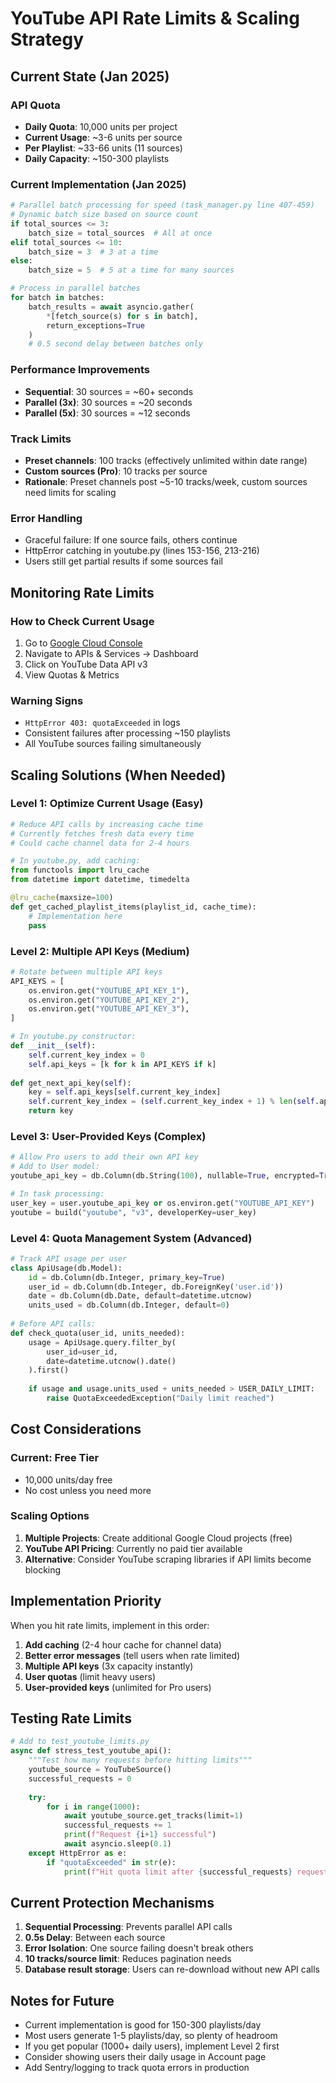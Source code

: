 # YouTube API Rate Limits & Scaling Strategy

## Current State (Jan 2025)

### API Quota
- **Daily Quota**: 10,000 units per project
- **Current Usage**: ~3-6 units per source
- **Per Playlist**: ~33-66 units (11 sources)
- **Daily Capacity**: ~150-300 playlists

### Current Implementation (Jan 2025)
```python
# Parallel batch processing for speed (task_manager.py line 407-459)
# Dynamic batch size based on source count
if total_sources <= 3:
    batch_size = total_sources  # All at once
elif total_sources <= 10:
    batch_size = 3  # 3 at a time
else:
    batch_size = 5  # 5 at a time for many sources

# Process in parallel batches
for batch in batches:
    batch_results = await asyncio.gather(
        *[fetch_source(s) for s in batch],
        return_exceptions=True
    )
    # 0.5 second delay between batches only
```

### Performance Improvements
- **Sequential**: 30 sources = ~60+ seconds
- **Parallel (3x)**: 30 sources = ~20 seconds
- **Parallel (5x)**: 30 sources = ~12 seconds

### Track Limits
- **Preset channels**: 100 tracks (effectively unlimited within date range)
- **Custom sources (Pro)**: 10 tracks per source
- **Rationale**: Preset channels post ~5-10 tracks/week, custom sources need limits for scaling

### Error Handling
- Graceful failure: If one source fails, others continue
- HttpError catching in youtube.py (lines 153-156, 213-216)
- Users still get partial results if some sources fail

## Monitoring Rate Limits

### How to Check Current Usage
1. Go to [Google Cloud Console](https://console.cloud.google.com)
2. Navigate to APIs & Services → Dashboard
3. Click on YouTube Data API v3
4. View Quotas & Metrics

### Warning Signs
- `HttpError 403: quotaExceeded` in logs
- Consistent failures after processing ~150 playlists
- All YouTube sources failing simultaneously

## Scaling Solutions (When Needed)

### Level 1: Optimize Current Usage (Easy)
```python
# Reduce API calls by increasing cache time
# Currently fetches fresh data every time
# Could cache channel data for 2-4 hours

# In youtube.py, add caching:
from functools import lru_cache
from datetime import datetime, timedelta

@lru_cache(maxsize=100)
def get_cached_playlist_items(playlist_id, cache_time):
    # Implementation here
    pass
```

### Level 2: Multiple API Keys (Medium)
```python
# Rotate between multiple API keys
API_KEYS = [
    os.environ.get("YOUTUBE_API_KEY_1"),
    os.environ.get("YOUTUBE_API_KEY_2"),
    os.environ.get("YOUTUBE_API_KEY_3"),
]

# In youtube.py constructor:
def __init__(self):
    self.current_key_index = 0
    self.api_keys = [k for k in API_KEYS if k]
    
def get_next_api_key(self):
    key = self.api_keys[self.current_key_index]
    self.current_key_index = (self.current_key_index + 1) % len(self.api_keys)
    return key
```

### Level 3: User-Provided Keys (Complex)
```python
# Allow Pro users to add their own API key
# Add to User model:
youtube_api_key = db.Column(db.String(100), nullable=True, encrypted=True)

# In task processing:
user_key = user.youtube_api_key or os.environ.get("YOUTUBE_API_KEY")
youtube = build("youtube", "v3", developerKey=user_key)
```

### Level 4: Quota Management System (Advanced)
```python
# Track API usage per user
class ApiUsage(db.Model):
    id = db.Column(db.Integer, primary_key=True)
    user_id = db.Column(db.Integer, db.ForeignKey('user.id'))
    date = db.Column(db.Date, default=datetime.utcnow)
    units_used = db.Column(db.Integer, default=0)
    
# Before API calls:
def check_quota(user_id, units_needed):
    usage = ApiUsage.query.filter_by(
        user_id=user_id,
        date=datetime.utcnow().date()
    ).first()
    
    if usage and usage.units_used + units_needed > USER_DAILY_LIMIT:
        raise QuotaExceededException("Daily limit reached")
```

## Cost Considerations

### Current: Free Tier
- 10,000 units/day free
- No cost unless you need more

### Scaling Options
1. **Multiple Projects**: Create additional Google Cloud projects (free)
2. **YouTube API Pricing**: Currently no paid tier available
3. **Alternative**: Consider YouTube scraping libraries if API limits become blocking

## Implementation Priority

When you hit rate limits, implement in this order:
1. **Add caching** (2-4 hour cache for channel data)
2. **Better error messages** (tell users when rate limited)
3. **Multiple API keys** (3x capacity instantly)
4. **User quotas** (limit heavy users)
5. **User-provided keys** (unlimited for Pro users)

## Testing Rate Limits

```python
# Add to test_youtube_limits.py
async def stress_test_youtube_api():
    """Test how many requests before hitting limits"""
    youtube_source = YouTubeSource()
    successful_requests = 0
    
    try:
        for i in range(1000):
            await youtube_source.get_tracks(limit=1)
            successful_requests += 1
            print(f"Request {i+1} successful")
            await asyncio.sleep(0.1)
    except HttpError as e:
        if "quotaExceeded" in str(e):
            print(f"Hit quota limit after {successful_requests} requests")
```

## Current Protection Mechanisms

1. **Sequential Processing**: Prevents parallel API calls
2. **0.5s Delay**: Between each source
3. **Error Isolation**: One source failing doesn't break others
4. **10 tracks/source limit**: Reduces pagination needs
5. **Database result storage**: Users can re-download without new API calls

## Notes for Future

- Current implementation is good for 150-300 playlists/day
- Most users generate 1-5 playlists/day, so plenty of headroom
- If you get popular (1000+ daily users), implement Level 2 first
- Consider showing users their daily usage in Account page
- Add Sentry/logging to track quota errors in production